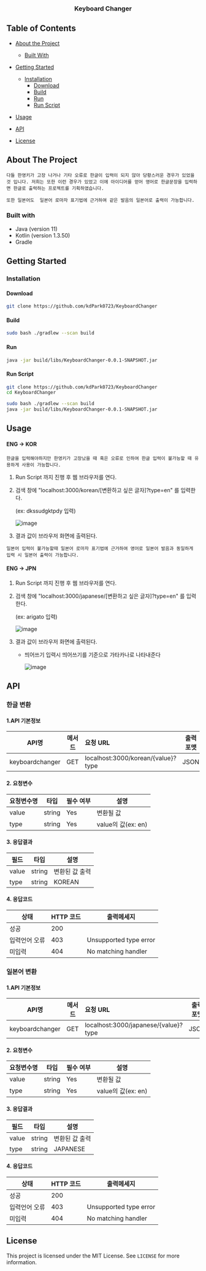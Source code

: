 <h3 align="center">Keyboard Changer</h3>
  <p align="center">










## Table of Contents

- [About the Project](#about-the-project)

  - [Built With](#built-with)

- [Getting Started](#getting-started)

  - [Installation](#installation)
    - [Download](#download)
    - [Build](#build)
    - [Run](#run)
    - [Run Script](#run-script)

- [Usage](#usage)

- [API](#api)

- [License](#license)

  <!-- ABOUT THE PROJECT -->



## About The Project

	다들 한영키가 고장 나거나 기타 오류로 한글이 입력이 되지 않아 당황스러운 경우가 있었을 것 입니다. 저희는 또한 이런 경우가 있었고 이에 아이디어를 얻어 영어로 한글문장을 입력하면 한글로 출력하는 프로젝트를 기획하였습니다.
	
	또한 일본어도  일본어 로마자 표기법에 근거하여 같은 발음의 일본어로 출력이 가능합니다.

### Built with

- Java (version 11)
- Kotlin (version 1.3.50)
- Gradle



<!-- GETTING STARTED -->

## Getting Started

<!-- INSTALLATION -->

### Installation

<!-- DOWNLOAD -->

#### Download

```sh
git clone https://github.com/kdPark0723/KeyboardChanger
```

<!-- BUILD -->

#### Build

```sh
sudo bash ./gradlew --scan build
```

<!-- RUN -->

#### Run

```sh
java -jar build/libs/KeyboardChanger-0.0.1-SNAPSHOT.jar
```

<!-- RUN SCRIPT -->

#### Run Script

```sh
git clone https://github.com/kdPark0723/KeyboardChanger
cd KeyboardChanger

sudo bash ./gradlew --scan build
java -jar build/libs/KeyboardChanger-0.0.1-SNAPSHOT.jar
```



<!-- USAGE EXAMPLE -->

## Usage

#### ENG -> KOR

	한글을 입력해야하지만 한영키가 고장났을 때 혹은 오류로 인하여 한글 입력이 불가능할 때 유용하게 사용이 가능합니다. 

1. Run Script 까지 진행 후 웹 브라우저를 연다.

2. 검색 창에 "localhost:3000/korean/[변환하고 싶은 글자]?type=en" 를 입력한다.

   (ex: dkssudgktpdy 입력)

   ![image](https://user-images.githubusercontent.com/50135193/70551021-1184bc00-1bba-11ea-89db-0aeed003a190.png)

3. 결과 값이 브라우저 화면에 출력된다.





```
일본어 입력이 불가능할때 일본어 로마자 표기법에 근거하여 영어로 일본어 발음과 동일하게 입력 시 일본어 출력이 가능합니다.
```

#### ENG -> JPN

1. Run Script 까지 진행 후 웹 브라우저를 연다.

2. 검색 창에 "localhost:3000/japanese/[변환하고 싶은 글자]?type=en" 를 입력한다.

   (ex: arigato 입력)

   ![image](https://user-images.githubusercontent.com/50135193/70612017-7affdb80-1c49-11ea-9469-b019eead1c3f.png)

3. 결과 값이 브라우저 화면에 출력된다.

   * 띄어쓰기 입력시 띄어쓰기를 기준으로 가타카나로 나타내준다

     ![image](https://user-images.githubusercontent.com/50135193/70622122-8f9a9e80-1c5e-11ea-8e93-bf45f6588c24.png)

     

<!-- API-->

## API
### 한글 변환
#### 1.API 기본정보

| API명           | 메서드 | 요청 URL                       | 출력 포맷 |
| --------------- | ------ | :----------------------------- | --------- |
| keyboardchanger | GET    | localhost:3000/korean/{value}?type | JSON      |

#### 2. 요청변수

| 요청변수명 | 타입   | 필수 여부 | 설명                                        |
| ---------- | ------ | :-------- | ------------------------------------------- |
| value       | string | Yes       | 변환될 값 |
| type       | string | Yes       | value의 값(ex: en) |


#### 3. 응답결과

| 필드  | 타입   | 설명                                       |
| ----- | ------ | ------------------------------------------ |
| value | string | 변환된 값 출력                           |
| type  | string | KOREAN |

#### 4. 응답코드

| 상태          | HTTP 코드 | 출력메세지             |
| ------------- | --------- | ---------------------- |
| 성공          | 200       |                        |
| 입력언어 오류 | 403       | Unsupported type error |
| 미입력        | 404       | No matching handler    |


### 일본어 변환
#### 1.API 기본정보

| API명           | 메서드 | 요청 URL                       | 출력 포맷 |
| --------------- | ------ | :----------------------------- | --------- |
| keyboardchanger | GET    | localhost:3000/japanese/{value}?type | JSON      |

#### 2. 요청변수

| 요청변수명 | 타입   | 필수 여부 | 설명                                        |
| ---------- | ------ | :-------- | ------------------------------------------- |
| value       | string | Yes       | 변환될 값 |
| type       | string | Yes       | value의 값(ex: en) |

#### 3. 응답결과

| 필드  | 타입   | 설명                                       |
| ----- | ------ | ------------------------------------------ |
| value | string | 변환된 값 출력                           |
| type  | string | JAPANESE |

#### 4. 응답코드

| 상태          | HTTP 코드 | 출력메세지             |
| ------------- | --------- | ---------------------- |
| 성공          | 200       |                        |
| 입력언어 오류 | 403       | Unsupported type error |
| 미입력        | 404       | No matching handler    |


<!-- LICENSE -->

## License

 This project is licensed under the MIT License.  See `LICENSE` for more information.





